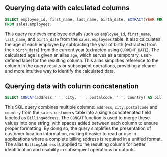 
##  Querying data with calculated columns

```sql
SELECT employee_id, first_name, last_name, birth_date, EXTRACT(YEAR FROM CURRENT_DATE) - EXTRACT(YEAR FROM birth_date) AS age  
FROM sales.employees; 
```

This query retrieves employee details such as `employee_id`, `first_name`, `last_name`, and `birth_date` from the `sales.employees` table. 
It also calculates the age of each employee by subtracting the year of birth (extracted from their `birth_date`) from the current year (extracted using `CURRENT_DATE`). 
The calculated age is given an alias `age`, which serves as a temporary, user-defined label for the resulting column. This alias simplifies reference to the column in the query results or subsequent operations, providing a clearer and more intuitive way to identify the calculated data. 

## Querying data with column concatenation

```sql
SELECT CONCAT(address,' ', city, ' ', postalcode, ' ', country) AS billing_address FROM sales.customers; 
```

This SQL query combines multiple columns: `address`, `city`, `postalcode` and `country` from the `sales.customers` table into a single concatenated field labeled as `BillingAddress`. 
The `CONCAT` function is used to merge these values into one string, with spaces added between each column to ensure proper formatting. By doing so, the query simplifies the presentation of customer location information, making it easier to read or use in applications where a complete billing address is required in a unified format. 
The alias `BillingAddress` is applied to the resulting column for better identification and usability in subsequent operations or outputs. 